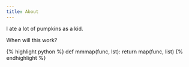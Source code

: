 ```yaml
---
title: About
---
```


I ate a lot of pumpkins as a kid.

When will this work?

{% highlight python %}
def mmmap(func, lst):
  return map(func, list)
{% endhighlight %}
